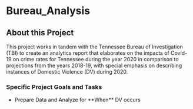 # Bureau_Analysis

## About this Project
This project works in tandem with the Tennessee Bureau of Investigation (TBI) to create an analytics report that elaborates on the impacts of Covid-19 on crime rates for Tennessee during the year 2020 in comparison to projections from the years 2018-19, with special emphasis on describing instances of Domestic Violence (DV) during 2020.

### Specific Project Goals and Tasks
<ul>
    <li>Prepare Data and Analyze for **When** DV occurs</li>
</ul>